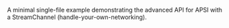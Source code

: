 A minimal single-file example demonstrating the advanced API for APSI with a StreamChannel (handle-your-own-networking).
